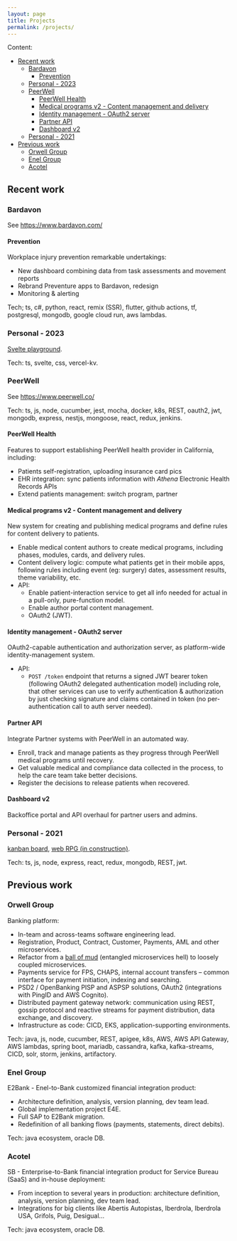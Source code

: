 ```yaml
---
layout: page
title: Projects
permalink: /projects/
---
```


Content:

- [Recent work](#recent-work)
  - [Bardavon](#bardavon)
    - [Prevention](#prevention)
  - [Personal - 2023](#personal---2023)
  - [PeerWell](#peerwell)
    - [PeerWell Health](#peerwell-health)
    - [Medical programs v2 - Content management and delivery](#medical-programs-v2---content-management-and-delivery)
    - [Identity management - OAuth2 server](#identity-management---oauth2-server)
    - [Partner API](#partner-api)
    - [Dashboard v2](#dashboard-v2)
  - [Personal - 2021](#personal---2021)
- [Previous work](#previous-work)
  - [Orwell Group](#orwell-group)
  - [Enel Group](#enel-group)
  - [Acotel](#acotel)

## Recent work

### Bardavon

See <https://www.bardavon.com/>

#### Prevention

Workplace injury prevention remarkable undertakings:

- New dashboard combining data from task assessments and movement reports
- Rebrand Preventure apps to Bardavon, redesign
- Monitoring & alerting

Tech; ts, c#, python, react, remix (SSR), flutter, github actions, tf, postgresql, mongodb, google cloud run, aws lambdas.

### Personal - 2023

[Svelte playground](https://github.com/terracota-p/val-birthday).

Tech: ts, svelte, css, vercel-kv.

### PeerWell

See <https://www.peerwell.co/>

Tech: ts, js, node, cucumber, jest, mocha, docker, k8s, REST, oauth2, jwt, mongodb, express, nestjs, mongoose, react, redux, jenkins.

#### PeerWell Health

Features to support establishing PeerWell health provider in California, including:

- Patients self-registration, uploading insurance card pics
- EHR integration: sync patients information with _Athena_ Electronic Health Records APIs
- Extend patients management: switch program, partner

#### Medical programs v2 - Content management and delivery

New system for creating and publishing medical programs and define rules for content delivery to patients.

- Enable medical content authors to create medical programs, including phases, modules, cards, and delivery rules.
- Content delivery logic: compute what patients get in their mobile apps, following rules including event (eg: surgery) dates, assessment results, theme variability, etc.
- API:
  - Enable patient-interaction service to get all info needed for actual in a pull-only, pure-function model.
  - Enable author portal content management.
  - OAuth2 (JWT).

#### Identity management - OAuth2 server

OAuth2-capable authentication and authorization server, as platform-wide identity-management system.

- API:
  - `POST /token` endpoint that returns a signed JWT bearer token (following OAuth2 delegated authentication model) including role, that other services can use to verify authentication & authorization by just checking signature and claims contained in token (no per-authentication call to auth server needed).

#### Partner API

Integrate Partner systems with PeerWell in an automated way.

- Enroll, track and manage patients as they progress through PeerWell medical programs until recovery.
- Get valuable medical and compliance data collected in the process, to help the care team take better decisions.
- Register the decisions to release patients when recovered.

#### Dashboard v2

Backoffice portal and API overhaul for partner users and admins.

### Personal - 2021

[kanban board](https://bs-kanban-board.herokuapp.com/), [web RPG (in construction)](https://github.com/terracota-p/bs-tabletop-rpg).

Tech: ts, js, node, express, react, redux, mongodb, REST, jwt.

## Previous work

### Orwell Group

Banking platform:

- In-team and across-teams software engineering lead.
- Registration, Product, Contract, Customer, Payments, AML and other microservices.
- Refactor from a [ball of mud](https://en.wikipedia.org/wiki/Big_ball_of_mud) (entangled microservices hell) to loosely coupled microservices.
- Payments service for FPS, CHAPS, internal account transfers – common interface for payment initiation, indexing and searching.
- PSD2 / OpenBanking PISP and ASPSP solutions, OAuth2 (integrations with PingID and AWS Cognito).
- Distributed payment gateway network: communication using REST, gossip protocol and reactive streams for payment distribution, data exchange, and discovery.
- Infrastructure as code: CICD, EKS, application-supporting environments.

Tech: java, js, node, cucumber, REST, apigee, k8s, AWS, AWS API Gateway, AWS lambdas, spring boot, mariadb, cassandra, kafka, kafka-streams, CICD, solr, storm, jenkins, artifactory.

### Enel Group

E2Bank - Enel-to-Bank customized financial integration product:

- Architecture definition, analysis, version planning, dev team lead.
- Global implementation project E4E.
- Full SAP to E2Bank migration.
- Redefinition of all banking flows (payments, statements, direct debits).

Tech: java ecosystem, oracle DB.

### Acotel

SB - Enterprise-to-Bank financial integration product for Service Bureau (SaaS) and in-house deployment:

- From inception to several years in production: architecture definition, analysis, version planning, dev team lead.
- Integrations for big clients like Abertis Autopistas, Iberdrola, Iberdrola USA, Grifols, Puig, Desigual...

Tech: java ecosystem, oracle DB.
